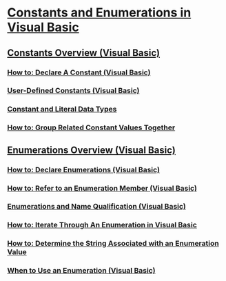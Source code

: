 # [Constants and Enumerations in Visual Basic](index.md)
## [Constants Overview (Visual Basic)](constants-overview.md)
### [How to: Declare A Constant (Visual Basic)](how-to-declare-a-constant.md)
### [User-Defined Constants (Visual Basic)](user-defined-constants.md)
### [Constant and Literal Data Types](TocOutOfQuery)
### [How to: Group Related Constant Values Together](TocOutOfQuery)
## [Enumerations Overview (Visual Basic)](enumerations-overview.md)
### [How to: Declare Enumerations (Visual Basic)](how-to-declare-enumerations.md)
### [How to: Refer to an Enumeration Member (Visual Basic)](how-to-refer-to-an-enumeration-member.md)
### [Enumerations and Name Qualification (Visual Basic)](enumerations-and-name-qualification.md)
### [How to: Iterate Through An Enumeration in Visual Basic](how-to-iterate-through-an-enumeration.md)
### [How to: Determine the String Associated with an Enumeration Value](TocOutOfQuery)
### [When to Use an Enumeration (Visual Basic)](when-to-use-an-enumeration.md)
